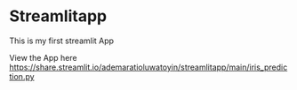 # Streamlitapp
This is my first streamlit App 

View the App here https://share.streamlit.io/ademaratioluwatoyin/streamlitapp/main/iris_prediction.py

